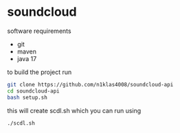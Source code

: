 # soundcloud

software requirements

* git
* maven
* java 17

to build the project run

```bash
git clone https://github.com/n1klas4008/soundcloud-api
cd soundcloud-api
bash setup.sh
```

this will create scdl.sh which you can run using

```bash
./scdl.sh
```
